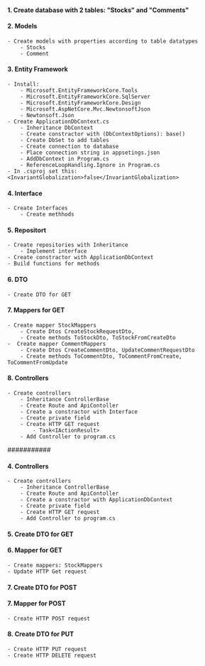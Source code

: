 #### 1. Create database with 2 tables: "Stocks" and "Comments"
#### 2. Models
    - Create models with properties according to table datatypes
        - Stocks
        - Comment
#### 3. Entity Framework
    - Install:
        - Microsoft.EntityFrameworkCore.Tools
        - Microsoft.EntityFrameworkCore.SqlServer
        - Microsoft.EntityFrameworkCore.Design
        - Microsoft.AspNetCore.Mvc.NewtonsoftJson
        - Newtonsoft.Json
    - Create ApplicationDbContext.cs
        - Inheritance DbContext
        - Create constractor with (DbContextOptions): base()
        - Create DbSet to add tables
        - Create connection to database
        - Place connection string in appsetings.json
        - AddDbContext in Program.cs
        - ReferenceLoopHandling.Ignore in Program.cs
    - In .csproj set this: <InvariantGlobalization>false</InvariantGlobalization>
#### 4. Interface
    - Create Interfaces 
        - Create methhods
#### 5. Repositort
    - Create repositories with Inheritance
        - Implement interface
    - Create constractor with ApplicationDbContext
    - Build functions for methods

#### 6. DTO
    - Create DTO for GET 
#### 7. Mappers for GET
    - Create mapper StockMappers
        - Create Dtos CreateStockRequestDto, 
        - Create methods ToStockDto, ToStockFromCreateDto
    -  Create mapper CommentMappers
        - Create Dtos CreateCommentDto, UpdateCommentRequestDto
        - Create methods ToCommentDto, ToCommentFromCreate, ToCommentFromUpdate
#### 8. Controllers
    - Create controllers
        - Inheritance ControllerBase
        - Create Route and ApiContoller
        - Create a constractor with Interface
        - Create private field
        - Create HTTP GET request
            - Task<IActionResult>
        - Add Controller to program.cs

###########
<!--#### 5. Helper
    - Create a helper method for Stock
    - Create nre method in interface-->
#### 4. Controllers
    - Create controllers
        - Inheritance ControllerBase
        - Create Route and ApiContoller
        - Create a constractor with ApplicationDbContext
        - Create private field
        - Create HTTP GET request
        - Add Controller to program.cs
#### 5. Create DTO for GET
#### 6. Mapper for GET
    - Create mappers: StockMappers
    - Update HTTP Get request
#### 7. Create DTO for POST
#### 7. Mapper for POST
    - Create HTTP POST request
#### 8. Create DTO for PUT
    - Create HTTP PUT request
    - Create HTTP DELETE request
